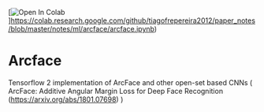 [![Open In Colab](https://colab.research.google.com/assets/colab-badge.svg)]https://colab.research.google.com/github/tiagofrepereira2012/paper_notes/blob/master/notes/ml/arcface/arcface.ipynb)

# Arcface

Tensorflow 2 implementation of ArcFace and other open-set based CNNs ( ArcFace: Additive Angular Margin Loss for Deep Face Recognition (https://arxiv.org/abs/1801.07698) )


